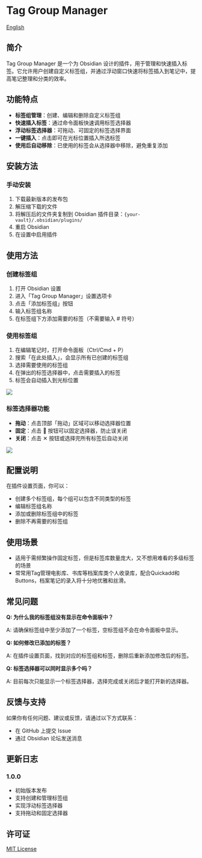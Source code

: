 # Tag Group Manager

[English](https://github.com/Stargazer-cc/addtags/blob/main/README-EN.md)

## 简介

Tag Group Manager 是一个为 Obsidian 设计的插件，用于管理和快速插入标签。它允许用户创建自定义标签组，并通过浮动窗口快速将标签插入到笔记中，提高笔记整理和分类的效率。

## 功能特点

- **标签组管理**：创建、编辑和删除自定义标签组
- **快速插入标签**：通过命令面板快速调用标签选择器
- **浮动标签选择器**：可拖动、可固定的标签选择界面
- **一键插入**：点击即可在光标位置插入所选标签
- **使用后自动移除**：已使用的标签会从选择器中移除，避免重复添加

## 安装方法

### 手动安装

1. 下载最新版本的发布包
2. 解压缩下载的文件
3. 将解压后的文件夹复制到 Obsidian 插件目录：`{your-vault}/.obsidian/plugins/`
4. 重启 Obsidian
5. 在设置中启用插件

## 使用方法

### 创建标签组

1. 打开 Obsidian 设置
2. 进入「Tag Group Manager」设置选项卡
3. 点击「添加标签组」按钮
4. 输入标签组名称
5. 在标签组下方添加需要的标签（不需要输入 # 符号）

### 使用标签组

1. 在编辑笔记时，打开命令面板（Ctrl/Cmd + P）
2. 搜索「在此处插入」，会显示所有已创建的标签组
3. 选择需要使用的标签组
4. 在弹出的标签选择器中，点击需要插入的标签
5. 标签会自动插入到光标位置
   
![](https://github.com/Stargazer-cc/obsidian-tag-group-manager/blob/main/1.png)

### 标签选择器功能

- **拖动**：点击顶部「拖动」区域可以移动选择器位置
- **固定**：点击 📌 按钮可以固定选择器，防止误关闭
- **关闭**：点击 ✕ 按钮或选择完所有标签后自动关闭

![](https://github.com/Stargazer-cc/obsidian-tag-group-manager/blob/main/2.gif)

## 配置说明

在插件设置页面，你可以：

- 创建多个标签组，每个组可以包含不同类型的标签
- 编辑标签组名称
- 添加或删除标签组中的标签
- 删除不再需要的标签组

## 使用场景

- 适用于需频繁操作固定标签，但是标签库数量庞大，又不想用难看的多级标签的场景
- 常常用Tag管理电影库、书库等档案库类个人收录库，配合Quickadd和Buttons，档案笔记的录入将十分地优雅和丝滑。
  
## 常见问题

**Q: 为什么我的标签组没有显示在命令面板中？**

A: 请确保标签组中至少添加了一个标签，空标签组不会在命令面板中显示。

**Q: 如何修改已添加的标签？**

A: 在插件设置页面，找到对应的标签组和标签，删除后重新添加修改后的标签。

**Q: 标签选择器可以同时显示多个吗？**

A: 目前每次只能显示一个标签选择器，选择完成或关闭后才能打开新的选择器。

## 反馈与支持

如果你有任何问题、建议或反馈，请通过以下方式联系：

- 在 GitHub 上提交 Issue
- 通过 Obsidian 论坛发送消息

## 更新日志

### 1.0.0

- 初始版本发布
- 支持创建和管理标签组
- 实现浮动标签选择器
- 支持拖动和固定选择器

## 许可证

[MIT License](LICENSE)
